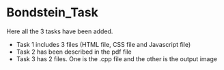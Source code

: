 # Bondstein_Task

Here all the 3 tasks have been added. 

* Task 1 includes 3 files (HTML file, CSS file and Javascript file)
* Task 2 has been described in the pdf file
* Task 3 has 2 files. One is the .cpp file and the other is the output image
